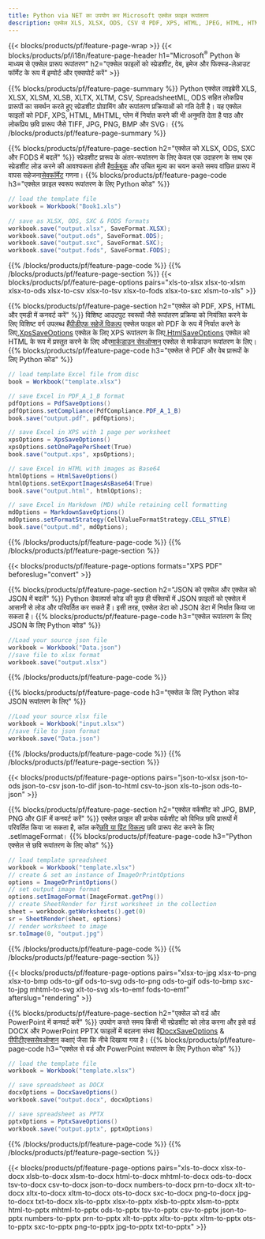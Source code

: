 ```yaml
---
title: Python via NET का उपयोग कर Microsoft एक्सेल फ़ाइल रूपांतरण
description: एक्सेल XLS, XLSX, ODS, CSV से PDF, XPS, HTML, JPEG, HTML, HTML और कई अन्य लोकप्रिय स्वरूपों के साथ कन्वर्ट करें।
---
```

{{< blocks/products/pf/feature-page-wrap >}}
{{< blocks/products/pf/i18n/feature-page-header h1="Microsoft<sup>&reg;</sup> Python के माध्यम से एक्सेल प्रारूप रूपांतरण" h2="एक्सेल फाइलों को स्प्रेडशीट, वेब, इमेज और फिक्स्ड-लेआउट फॉर्मेट के रूप में इम्पोर्ट और एक्सपोर्ट करें" >}}

{{% blocks/products/pf/feature-page-summary %}}
Python एक्सेल लाइब्रेरी XLS, XLSX, XLSM, XLSB, XLTX, XLTM, CSV, SpreadsheetML, ODS सहित लोकप्रिय प्रारूपों का समर्थन करते हुए स्प्रेडशीट प्रोग्रामिंग और रूपांतरण प्रक्रियाओं को गति देती है। यह एक्सेल फाइलों को PDF, XPS, HTML, MHTML, प्लेन में निर्यात करने की भी अनुमति देता है पाठ और लोकप्रिय छवि प्रारूप जैसे TIFF, JPG, PNG, BMP और SVG।
{{% /blocks/products/pf/feature-page-summary %}}

{{% blocks/products/pf/feature-page-section h2="एक्सेल को XLSX, ODS, SXC और FODS में बदलें" %}}
 स्प्रेडशीट प्रारूप के अंतर-रूपांतरण के लिए केवल एक उदाहरण के साथ एक स्प्रेडशीट लोड करने की आवश्यकता होती है[वर्कबुक](https://reference.aspose.com/cells/python-net/aspose.cells/workbook/) और उचित मूल्य का चयन करते समय वांछित प्रारूप में वापस सहेजना[सेवफॉर्मेट](https://reference.aspose.com/cells/python-net/aspose.cells/saveformat/) गणना।
{{% blocks/products/pf/feature-page-code h3="एक्सेल फ़ाइल स्वरूप रूपांतरण के लिए Python कोड" %}}

```cs
// load the template file
workbook = Workbook("Book1.xls")
  
// save as XLSX, ODS, SXC & FODS formats
workbook.save("output.xlsx", SaveFormat.XLSX);
workbook.save("output.ods", SaveFormat.ODS);
workbook.save("output.sxc", SaveFormat.SXC);
workbook.save("output.fods", SaveFormat.FODS);
```
{{% /blocks/products/pf/feature-page-code %}}
{{% /blocks/products/pf/feature-page-section %}}
{{< blocks/products/pf/feature-page-options pairs="xls-to-xlsx xlsx-to-xlsm xlsx-to-ods xlsx-to-csv xlsx-to-tsv xlsx-to-fods xlsx-to-sxc xlsm-to-xls" >}}


{{% blocks/products/pf/feature-page-section h2="एक्सेल को PDF, XPS, HTML और एमडी में कनवर्ट करें" %}}
 विशिष्ट आउटपुट स्वरूपों जैसे रूपांतरण प्रक्रिया को नियंत्रित करने के लिए विशिष्ट वर्ग उपलब्ध हैं[पीडीएफ सहेजें विकल्प](https://reference.aspose.com/cells/python-net/aspose.cells/pdfsaveoptions/) एक्सेल फाइल को PDF के रूप में निर्यात करने के लिए,[XpsSaveOptions](https://reference.aspose.com/cells/python-net/aspose.cells/xpssaveoptions/) एक्सेल के लिए XPS रूपांतरण के लिए,[HtmlSaveOptions](https://reference.aspose.com/cells/python-net/aspose.cells/htmlsaveoptions/) एक्सेल को HTML के रूप में प्रस्तुत करने के लिए और[मार्कडाउन सेवऑप्शन](https://reference.aspose.com/cells/python-net/aspose.cells/markdownsaveoptions/) एक्सेल से मार्कडाउन रूपांतरण के लिए।
{{% blocks/products/pf/feature-page-code h3="एक्सेल से PDF और वेब प्रारूपों के लिए Python कोड" %}}

```cs
// load template Excel file from disc
book = Workbook("template.xlsx")

// save Excel in PDF_A_1_B format
pdfOptions = PdfSaveOptions()
pdfOptions.setCompliance(PdfCompliance.PDF_A_1_B)
book.save("output.pdf", pdfOptions);

// save Excel in XPS with 1 page per worksheet
xpsOptions = XpsSaveOptions()
xpsOptions.setOnePagePerSheet(True)
book.save("output.xps", xpsOptions);

// save Excel in HTML with images as Base64
htmlOptions = HtmlSaveOptions()
htmlOptions.setExportImagesAsBase64(True)
book.save("output.html", htmlOptions);

// save Excel in Markdown (MD) while retaining cell formatting
mdOptions = MarkdownSaveOptions()
mdOptions.setFormatStrategy(CellValueFormatStrategy.CELL_STYLE)
book.save("output.md", mdOptions);
```
{{% /blocks/products/pf/feature-page-code %}}
{{% /blocks/products/pf/feature-page-section %}}

{{< blocks/products/pf/feature-page-options formats="XPS PDF" beforeslug="convert" >}}

{{% blocks/products/pf/feature-page-section h2="JSON को एक्सेल और एक्सेल को JSON में बदलें" %}}
Python डेवलपर्स कोड की कुछ ही पंक्तियों में JSON फ़ाइलों को एक्सेल में आसानी से लोड और परिवर्तित कर सकते हैं। इसी तरह, एक्सेल डेटा को JSON डेटा में निर्यात किया जा सकता है।
{{% blocks/products/pf/feature-page-code h3="एक्सेल रूपांतरण के लिए JSON के लिए Python कोड" %}}
```cs
//Load your source json file
workbook = Workbook("Data.json")
//save file to xlsx format
workbook.save("output.xlsx")
```
{{% /blocks/products/pf/feature-page-code %}}

{{% blocks/products/pf/feature-page-code h3="एक्सेल के लिए Python कोड JSON रूपांतरण के लिए" %}}
```cs
//Load your source xlsx file
workbook = Workbook("input.xlsx")
//save file to json format
workbook.save("Data.json")
```
{{% /blocks/products/pf/feature-page-code %}}
{{% /blocks/products/pf/feature-page-section %}}

{{< blocks/products/pf/feature-page-options pairs="json-to-xlsx json-to-ods json-to-csv json-to-dif json-to-html csv-to-json xls-to-json ods-to-json" >}}

{{% blocks/products/pf/feature-page-section h2="एक्सेल वर्कशीट को JPG, BMP, PNG और GIF में कनवर्ट करें" %}}
 एक्सेल फ़ाइल की प्रत्येक वर्कशीट को विभिन्न छवि प्रारूपों में परिवर्तित किया जा सकता है, कॉल करें[छवि या प्रिंट विकल्प](https://reference.aspose.com/cells/python-net/aspose.cells.rendering/imageorprintoptions/) छवि प्रारूप सेट करने के लिए .setImageFormat।
{{% blocks/products/pf/feature-page-code h3="Python एक्सेल से छवि रूपांतरण के लिए कोड" %}}
```cs
// load template spreadsheet
workbook = Workbook("template.xlsx")
// create & set an instance of ImageOrPrintOptions
options = ImageOrPrintOptions()
// set output image format
options.setImageFormat(ImageFormat.getPng())
// create SheetRender for first worksheet in the collection
sheet = workbook.getWorksheets().get(0)
sr = SheetRender(sheet, options)
// render worksheet to image
sr.toImage(0, "output.jpg")
```
{{% /blocks/products/pf/feature-page-code %}}
{{% /blocks/products/pf/feature-page-section %}}

{{< blocks/products/pf/feature-page-options pairs="xlsx-to-jpg xlsx-to-png xlsx-to-bmp ods-to-gif ods-to-svg ods-to-png ods-to-gif ods-to-bmp sxc-to-jpg mhtml-to-svg xlt-to-svg xls-to-emf fods-to-emf" afterslug="rendering" >}}

{{% blocks/products/pf/feature-page-section h2="एक्सेल को वर्ड और PowerPoint में कनवर्ट करें" %}}
 उपयोग करते समय किसी भी स्प्रेडशीट को लोड करना और इसे वर्ड DOCX और PowerPoint PPTX फाइलों में बदलना संभव है[DocxSaveOptions](https://reference.aspose.com/cells/python-net/aspose.cells/docxsaveoptions/) & [पीपीटीएक्ससेवऑप्शन](https://reference.aspose.com/cells/python-net/aspose.cells/pptxsaveoptions/) कक्षाएं जैसा कि नीचे दिखाया गया है।
{{% blocks/products/pf/feature-page-code h3="एक्सेल से वर्ड और PowerPoint रूपांतरण के लिए Python कोड" %}}
```cs
// load the template file
workbook = Workbook("template.xlsx")

// save spreadsheet as DOCX
docxOptions = DocxSaveOptions()
workbook.save("output.docx", docxOptions)

// save spreadsheet as PPTX
pptxOptions = PptxSaveOptions()
workbook.save("output.pptx", pptxOptions)
```
{{% /blocks/products/pf/feature-page-code %}}
{{% /blocks/products/pf/feature-page-section %}}

{{< blocks/products/pf/feature-page-options pairs="xls-to-docx xlsx-to-docx xlsb-to-docx xlsm-to-docx html-to-docx mhtml-to-docx ods-to-docx tsv-to-docx csv-to-docx json-to-docx numbers-to-docx prn-to-docx xlt-to-docx xltx-to-docx xltm-to-docx ots-to-docx sxc-to-docx png-to-docx jpg-to-docx txt-to-docx xls-to-pptx xlsx-to-pptx xlsb-to-pptx xlsm-to-pptx html-to-pptx mhtml-to-pptx ods-to-pptx tsv-to-pptx csv-to-pptx json-to-pptx numbers-to-pptx prn-to-pptx xlt-to-pptx xltx-to-pptx xltm-to-pptx ots-to-pptx sxc-to-pptx png-to-pptx jpg-to-pptx txt-to-pptx" >}}
